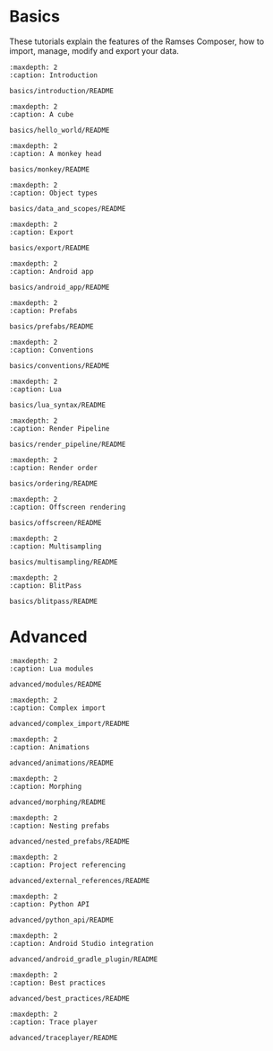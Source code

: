 # Basics

These tutorials explain the features of the Ramses Composer, how to import, manage, modify and export
your data.

```{toctree}
:maxdepth: 2
:caption: Introduction

basics/introduction/README
```

```{toctree}
:maxdepth: 2
:caption: A cube

basics/hello_world/README
```

```{toctree}
:maxdepth: 2
:caption: A monkey head

basics/monkey/README
```

```{toctree}
:maxdepth: 2
:caption: Object types

basics/data_and_scopes/README
```

```{toctree}
:maxdepth: 2
:caption: Export

basics/export/README
```

```{toctree}
:maxdepth: 2
:caption: Android app

basics/android_app/README
```

```{toctree}
:maxdepth: 2
:caption: Prefabs

basics/prefabs/README
```

```{toctree}
:maxdepth: 2
:caption: Conventions

basics/conventions/README
```

```{toctree}
:maxdepth: 2
:caption: Lua

basics/lua_syntax/README
```

```{toctree}
:maxdepth: 2
:caption: Render Pipeline

basics/render_pipeline/README
```

```{toctree}
:maxdepth: 2
:caption: Render order

basics/ordering/README
```

```{toctree}
:maxdepth: 2
:caption: Offscreen rendering

basics/offscreen/README
```

```{toctree}
:maxdepth: 2
:caption: Multisampling

basics/multisampling/README
```

```{toctree}
:maxdepth: 2
:caption: BlitPass

basics/blitpass/README
```

# Advanced

```{toctree}
:maxdepth: 2
:caption: Lua modules

advanced/modules/README
```

```{toctree}
:maxdepth: 2
:caption: Complex import

advanced/complex_import/README
```

```{toctree}
:maxdepth: 2
:caption: Animations

advanced/animations/README
```

```{toctree}
:maxdepth: 2
:caption: Morphing

advanced/morphing/README
```

```{toctree}
:maxdepth: 2
:caption: Nesting prefabs

advanced/nested_prefabs/README
```

```{toctree}
:maxdepth: 2
:caption: Project referencing

advanced/external_references/README
```

```{toctree}
:maxdepth: 2
:caption: Python API

advanced/python_api/README
```

```{toctree}
:maxdepth: 2
:caption: Android Studio integration

advanced/android_gradle_plugin/README
```

```{toctree}
:maxdepth: 2
:caption: Best practices

advanced/best_practices/README
```

```{toctree}
:maxdepth: 2
:caption: Trace player

advanced/traceplayer/README
```
